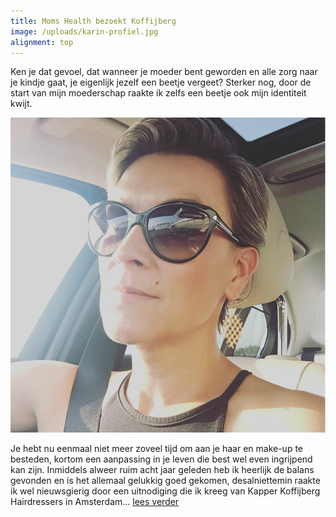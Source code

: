 ```yaml
---
title: Moms Health bezoekt Koffijberg
image: /uploads/karin-profiel.jpg
alignment: top
---
```



Ken je dat gevoel, dat wanneer je moeder bent geworden en alle zorg naar je kindje gaat, je eigenlijk jezelf een beetje vergeet? Sterker nog, door de start van mijn moederschap raakte ik zelfs een beetje ook mijn identiteit kwijt.

![](/uploads/versions/karin-profiel---x----961-961x---.jpg)

Je hebt nu eenmaal niet meer zoveel tijd om aan je haar en make-up te besteden, kortom een aanpassing in je leven die best wel even ingrijpend kan zijn. Inmiddels alweer ruim acht jaar geleden heb ik heerlijk de balans gevonden en is het allemaal gelukkig goed gekomen, desalniettemin raakte ik wel nieuwsgierig door een uitnodiging die ik kreeg van Kapper Koffijberg Hairdressers in Amsterdam... [lees verder](http://momshealth.nl/koffijberg-color-dentity/)